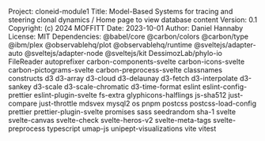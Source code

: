 Project: cloneid-module1
Title: Model-Based Systems for tracing and steering clonal dynamics / Home page to view database content
Version: 0.1
Copyright: (c) 2024 MOFFITT
Date: 2023-10-01
Author: Daniel Hannaby
License: MIT
Dependencies: @babel/core @carbon/colors @carbon/type @ibm/plex @observablehq/plot @observablehq/runtime @sveltejs/adapter-auto @sveltejs/adapter-node @sveltejs/kit DessimozLab/phylo-io FileReader autoprefixer carbon-components-svelte carbon-icons-svelte carbon-pictograms-svelte carbon-preprocess-svelte classnames constructs d3 d3-array d3-cloud d3-delaunay d3-fetch d3-interpolate d3-sankey d3-scale d3-scale-chromatic d3-time-format eslint eslint-config-prettier eslint-plugin-svelte fs-extra glyphicons-halflings js-sha512 just-compare just-throttle mdsvex mysql2 os pnpm postcss postcss-load-config prettier prettier-plugin-svelte promises sass seedrandom sha-1 svelte svelte-canvas svelte-check svelte-heros-v2 svelte-meta-tags svelte-preprocess typescript umap-js unipept-visualizations vite vitest